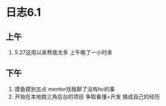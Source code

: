 # 日志6.1
## 上午
1. 5.27这周以来熬夜太多 上午晚了一小时来
## 下午
1. 摸鱼摸到五点 mentor找我聊了没有hc的事
2. 开始在本地跑三角后台的项目 争取看懂+开发 搞成自己的经历
